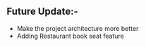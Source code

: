 ## Future Update:-
- Make the project architecture more better
- Adding Restaurant book seat feature
